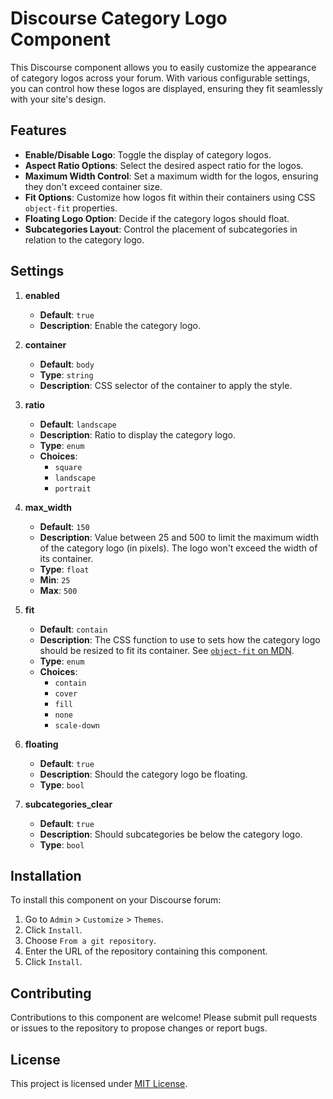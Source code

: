 # Discourse Category Logo Component

This Discourse component allows you to easily customize the appearance of category logos across your forum. With various configurable settings, you can control how these logos are displayed, ensuring they fit seamlessly with your site's design.

## Features

- **Enable/Disable Logo**: Toggle the display of category logos.
- **Aspect Ratio Options**: Select the desired aspect ratio for the logos.
- **Maximum Width Control**: Set a maximum width for the logos, ensuring they don't exceed container size.
- **Fit Options**: Customize how logos fit within their containers using CSS `object-fit` properties.
- **Floating Logo Option**: Decide if the category logos should float.
- **Subcategories Layout**: Control the placement of subcategories in relation to the category logo.

## Settings

1. **enabled**
   - **Default**: `true`
   - **Description**: Enable the category logo.

2. **container**
   - **Default**: `body`
   - **Type**: `string`
   - **Description**: CSS selector of the container to apply the style.

3. **ratio**
   - **Default**: `landscape`
   - **Description**: Ratio to display the category logo.
   - **Type**: `enum`
   - **Choices**:
     - `square`
     - `landscape`
     - `portrait`

4. **max_width**
   - **Default**: `150`
   - **Description**: Value between 25 and 500 to limit the maximum width of the category logo (in pixels). The logo won't exceed the width of its container.
   - **Type**: `float`
   - **Min**: `25`
   - **Max**: `500`

5. **fit**
   - **Default**: `contain`
   - **Description**: The CSS function to use to sets how the category logo should be resized to fit its container. See [`object-fit` on MDN](https://developer.mozilla.org/en-US/docs/Web/CSS/object-fit).
   - **Type**: `enum`
   - **Choices**:
     - `contain`
     - `cover`
     - `fill`
     - `none`
     - `scale-down`

6. **floating**
   - **Default**: `true`
   - **Description**: Should the category logo be floating.
   - **Type**: `bool`

7. **subcategories_clear**
   - **Default**: `true`
   - **Description**: Should subcategories be below the category logo.
   - **Type**: `bool`

## Installation

To install this component on your Discourse forum:

1. Go to `Admin` > `Customize` > `Themes`.
2. Click `Install`.
3. Choose `From a git repository`.
4. Enter the URL of the repository containing this component.
5. Click `Install`.

## Contributing

Contributions to this component are welcome! Please submit pull requests or issues to the repository to propose changes or report bugs.

## License

This project is licensed under [MIT License](LICENSE.md).
